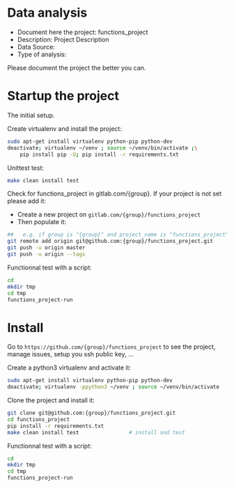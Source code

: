 # Data analysis
- Document here the project: functions_project
- Description: Project Description
- Data Source:
- Type of analysis:

Please document the project the better you can.

# Startup the project

The initial setup.

Create virtualenv and install the project:
```bash
sudo apt-get install virtualenv python-pip python-dev
deactivate; virtualenv ~/venv ; source ~/venv/bin/activate ;\
    pip install pip -U; pip install -r requirements.txt
```

Unittest test:
```bash
make clean install test
```

Check for functions_project in gitlab.com/{group}.
If your project is not set please add it:

- Create a new project on `gitlab.com/{group}/functions_project`
- Then populate it:

```bash
##   e.g. if group is "{group}" and project_name is "functions_project"
git remote add origin git@github.com:{group}/functions_project.git
git push -u origin master
git push -u origin --tags
```

Functionnal test with a script:

```bash
cd
mkdir tmp
cd tmp
functions_project-run
```

# Install

Go to `https://github.com/{group}/functions_project` to see the project, manage issues,
setup you ssh public key, ...

Create a python3 virtualenv and activate it:

```bash
sudo apt-get install virtualenv python-pip python-dev
deactivate; virtualenv -ppython3 ~/venv ; source ~/venv/bin/activate
```

Clone the project and install it:

```bash
git clone git@github.com:{group}/functions_project.git
cd functions_project
pip install -r requirements.txt
make clean install test                # install and test
```
Functionnal test with a script:

```bash
cd
mkdir tmp
cd tmp
functions_project-run
```
